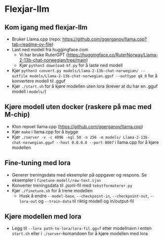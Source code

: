 # Flexjar-llm

## Kom igang med flexjar-llm
- Bruker Llama.cpp (repo: https://github.com/ggerganov/llama.cpp?tab=readme-ov-file)
- Last ned modell fra huggingface.com
    - Vi har bruke RuterGPT (https://huggingface.co/RuterNorway/Llama-2-13b-chat-norwegian/tree/main)
    - Kjør `python3 download-hf.py` for å laste ned modell
- Kjør `python3 convert.py models/Llama-2-13b-chat-norwegian/ --outfile models/Llama-2-13b-chat-norwegian.gguf --outtype q8_0` for å konvertere modell til .gguf
- Kjør `./start.sh` for å kjøre modellen uten lora (krever at du har en .gguf modell i `models/`)

## Kjøre modell uten docker (raskere på mac med M-chip)
- Klon repoet llama.cpp (https://github.com/ggerganov/llama.cpp)
- Kjør `make` i llama.cpp for å bygge
- Kjør `./server -v -c 4096 -ngl 50 -n 256 -m models/ Llama-2-13b-chat-norwegian.gguf --host 0.0.0.0 --port 8007` i llama.cpp for å kjøre modellen

## Fine-tuning med lora
- Generer treningsdata med eksempler på oppgaver og respons. Se eksempler i `finetune-modell/raw-text.sjon`
- Konverter treningsdata til .jsonl-fil med `tekstformaterer.py`
- Kjør `./finetune.sh` for å trene modellen 
    - Husk å endre 
    `--model-base`, 
    `--checkpoint-in`,
    `--checkpoint-out`,
    `--lora-out` og 
    `--train-data` til riktig modell og in/output-fil

## Kjøre modellen med lora
- Legg til `--lora path-to-lora/lora-fil.gguf` etter modellnavn i enten `start.sh` eller i `./server`-komandoen for å kjøre modellen med lora

